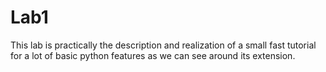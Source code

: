 # Lab1
This lab is practically the description and realization of a small fast tutorial
for a lot of basic python features as we can see around its extension.
